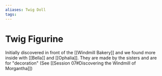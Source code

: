 ```yaml
---
aliases: Twig Doll
tags: 
---
```


# Twig Figurine

Initially discovered in front of the [[Windmill Bakery]] and we found more inside with [[Bella]] and [[Ophalia]].  They are made by the sisters and are for "decoration" (See [[Session 07#Discovering the Windmill of Morgantha]])